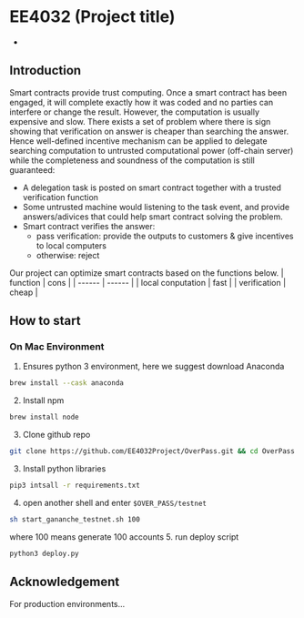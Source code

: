 # EE4032 (Project title)

-

## Introduction 

Smart contracts provide trust computing. Once a smart contract has been engaged, it will complete exactly how it was coded and no parties can interfere or change the result. However, the computation is usually expensive and slow. There exists a set of problem where there is sign showing that verification on answer is cheaper than searching the answer.  Hence well-defined incentive mechanism can be applied to delegate searching computation to untrusted computational power (off-chain server) while the completeness and soundness of the computation is still guaranteed: 

- A delegation task is posted on smart contract together with a trusted verification function
- Some untrusted machine would listening to the task event, and provide answers/adivices that could help smart contract solving the problem.
- Smart contract verifies the answer:
    - pass verification: provide the outputs to customers & give incentives to local computers
    - otherwise: reject

Our project can optimize smart contracts based on the functions below.
| function | cons |
| ------ | ------ |
| local conputation | fast  |
| verification  | cheap |





## How to start 
### On Mac Environment
1. Ensures python 3 environment, here we suggest download Anaconda
```sh
brew install --cask anaconda
```
2. Install npm
```sh
brew install node
```
3. Clone github repo
```sh
git clone https://github.com/EE4032Project/OverPass.git && cd OverPass
```
3. Install python libraries
```sh
pip3 intsall -r requirements.txt
```
4. open another shell and enter `$OVER_PASS/testnet`
```sh
sh start_gananche_testnet.sh 100
```
where 100 means generate 100 accounts
5. run deploy script
```sh
python3 deploy.py
```

## Acknowledgement 



For production environments...

```sh

```



